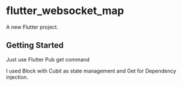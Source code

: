 # flutter_websocket_map

A new Flutter project.

## Getting Started
 Just use Flutter Pub get command
 
I used Block with Cubit as state management and Get for Dependency injection.